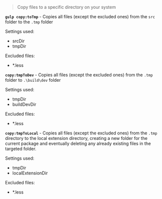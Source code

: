 > Copy files to a specific directory on your system

**`gulp copy:toTmp`** - Copies all files (except the excluded ones) from the `src` folder to the `.tmp` folder

Settings used:
* srcDir
* tmpDir

Excluded files:
* *.less

**`copy:tmpToDev`** - Copies all files (except the excluded ones) from the `.tmp` folder to `.\build\dev` folder

Settings used:
* tmpDir
* buildDevDir

Excluded files:
* *.less


**`copy:tmpToLocal`** - Copies all files (except the excluded ones) from the `.tmp` directory to the local extension directory, creating a new folder for the current package and eventually deleting any already existing files in the targeted folder.

Settings used:
* tmpDir
* localExtensionDir

Excluded files:
* *.less




